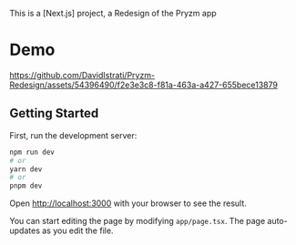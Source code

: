This is a [Next.js] project, a Redesign of the Pryzm app

# Demo


https://github.com/DavidIstrati/Pryzm-Redesign/assets/54396490/f2e3e3c8-f81a-463a-a427-655bece13879



## Getting Started

First, run the development server:

```bash
npm run dev
# or
yarn dev
# or
pnpm dev
```

Open [http://localhost:3000](http://localhost:3000) with your browser to see the result.

You can start editing the page by modifying `app/page.tsx`. The page auto-updates as you edit the file.

